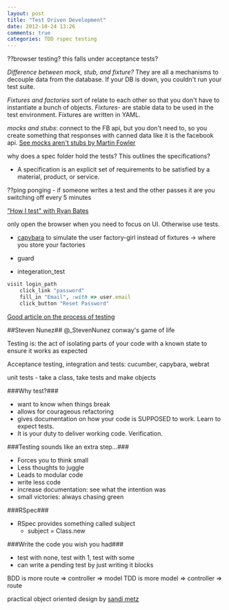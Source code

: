 ```yaml
---
layout: post
title: "Test Driven Development"
date: 2012-10-24 13:26
comments: true
categories: TDD rspec testing
---
```


??browser testing? this falls under acceptance tests?

*Difference between mock, stub, and fixture?* They are all a mechanisms to decouple data from the database. If your DB is down, you couldn't run your test suite. 

*Fixtures and factories* sort of relate to each other so that you don't have to instantiate a bunch of objects. *Fixtures-* are stable data to be used in the test environment. Fixtures are written in YAML.

*mocks and stubs*: connect to the FB api, but you don't need to, so you create something that responses with canned data like it is the facebook api.
[See mocks aren't stubs by Martin Fowler](http://martinfowler.com/articles/mocksArentStubs.html)

why does a spec folder hold the tests? This outlines the specifications? 
  - A specification is an explicit set of requirements to be satisfied by a material, product, or service.

??ping ponging - if someone writes a test and the other passes it are you switching off every 5 minutes

["How I test" with Ryan Bates](http://railscasts.com/episodes/275-how-i-test)

only open the browser when you need to focus on UI. Otherwise use tests.

- [capybara](https://github.com/jnicklas/capybara) to simulate the user
factory-girl instead of fixtures -> where you store your factories
- guard

- integeration_test

```ruby Capybara DSL Methods
visit login_path
    click_link "password"
    fill_in "Email", :with => user.email
    click_button "Reset Password"
```

[Good article on the process of testing](http://www.skorks.com/2010/01/thoughts-on-tdd-a-case-study-with-ruby-and-rspec/)


##Steven Nunez##
@_StevenNunez
conway's game of life

Testing is: the act of isolating parts of your code with a known state to ensure it works as expected

Acceptance testing, integration and tests: cucumber, capybara, webrat

unit tests - take a class, take tests and make objects

###Why test?###
- want to know when things break
- allows for courageous refactoring
- gives documentation on how your code is SUPPOSED to work. Learn to expect tests.
- It is your duty to deliver working code. Verification.

###Testing sounds like an extra step...###
- Forces you to think small
- Less thoughts to juggle
- Leads to modular code
- write less code
- increase documentation: see what the intention was
- small victories: always chasing green

###RSpec###
- RSpec provides something called subject
    - subject = Class.new

###Write the code you wish you had###
- test with none, test with 1, test with some
- can write a pending test by just writing it blocks

BDD is more route => controller => model
TDD is more model => controller => route

practical object oriented design by [sandi metz](http://www.poodr.info)